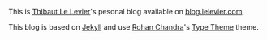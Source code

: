 This is [Thibaut Le Levier](http://github.com/tibo)'s pesonal blog available on [blog.lelevier.com](http://blog.lelevier.com)

This blog is based on [Jekyll](http://jekyllrb.com) and use [Rohan Chandra](http://github.com/rohanchandra)'s [Type Theme](http://github.com/rohanchandra/type-theme/) theme.